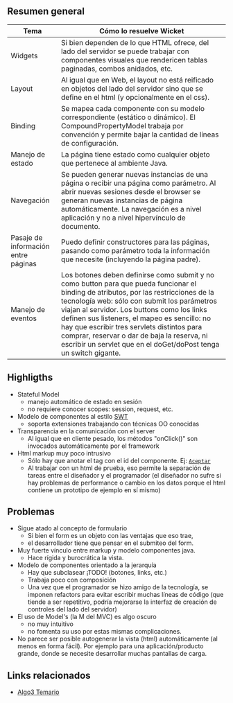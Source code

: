 Resumen general
---------------

| Tema                                | Cómo lo resuelve Wicket                                                                                                                                                                                                                                                                                                                                                                                                                               |
|-------------------------------------|-------------------------------------------------------------------------------------------------------------------------------------------------------------------------------------------------------------------------------------------------------------------------------------------------------------------------------------------------------------------------------------------------------------------------------------------------------|
| Widgets                             | Si bien dependen de lo que HTML ofrece, del lado del servidor se puede trabajar con componentes visuales que rendericen tablas paginadas, combos anidados, etc.                                                                                                                                                                                                                                                                                       |
| Layout                              | Al igual que en Web, el layout no está reificado en objetos del lado del servidor sino que se define en el html (y opcionalmente en el css).                                                                                                                                                                                                                                                                                                          |
| Binding                             | Se mapea cada componente con su modelo correspondiente (estático o dinámico). El CompoundPropertyModel trabaja por convención y permite bajar la cantidad de líneas de configuración.                                                                                                                                                                                                                                                                 |
| Manejo de estado                    | La página tiene estado como cualquier objeto que pertenece al ambiente Java.                                                                                                                                                                                                                                                                                                                                                                          |
| Navegación                          | Se pueden generar nuevas instancias de una página o recibir una página como parámetro. Al abrir nuevas sesiones desde el browser se generan nuevas instancias de página automáticamente. La navegación es a nivel aplicación y no a nivel hipervínculo de documento.                                                                                                                                                                                  |
| Pasaje de información entre páginas | Puedo definir constructores para las páginas, pasando como parámetro toda la información que necesite (incluyendo la página padre).                                                                                                                                                                                                                                                                                                                   |
| Manejo de eventos                   | Los botones deben definirse como submit y no como button para que pueda funcionar el binding de atributos, por las restricciones de la tecnología web: sólo con submit los parámetros viajan al servidor. Los buttons como los links definen sus listeners, el mapeo es sencillo: no hay que escribir tres servlets distintos para comprar, reservar o dar de baja la reserva, ni escribir un servlet que en el doGet/doPost tenga un switch gigante. |

Highligths
----------

-   Stateful Model
    -   manejo automático de estado en sesión
    -   no requiere conocer scopes: session, request, etc.
-   Modelo de componentes al estilo [SWT](jface--controles-y-binding.html)
    -   soporta extensiones trabajando con técnicas OO conocidas
-   Transparencia en la comunicación con el server
    -   Al igual que en cliente pesado, los métodos "onClick()" son invocados automáticamente por el framework
-   Html markup muy poco intrusivo
    -   Sólo hay que anotar el tag con el id del componente. Ej: <a wicket:id="aceptar" href="#">`Aceptar`</a>
    -   Al trabajar con un html de prueba, eso permite la separación de tareas entre el diseñador y el programador (el diseñador no sufre si hay problemas de performance o cambio en los datos porque el html contiene un prototipo de ejemplo en sí mismo)

Problemas
---------

-   Sigue atado al concepto de formulario
    -   Si bien el form es un objeto con las ventajas que eso trae,
    -   el desarrollador tiene que pensar en el submiteo del form.
-   Muy fuerte vínculo entre markup y modelo componentes java.
    -   Hace rígida y burocrática la vista.
-   Modelo de componentes orientado a la jerarquía
    -   Hay que subclasear ¡TODO! (botones, links, etc.)
    -   Trabaja poco con composición
    -   Una vez que el programador se hizo amigo de la tecnología, se imponen refactors para evitar escribir muchas líneas de código (que tiende a ser repetitivo, podría mejorarse la interfaz de creación de controles del lado del servidor)
-   El uso de Model's (la M del MVC) es algo oscuro
    -   no muy intuitivo
    -   no fomenta su uso por estas mismas complicaciones.
-   No parece ser posible autogenerar la vista (html) automáticamente (al menos en forma fácil). Por ejemplo para una aplicación/producto grande, donde se necesite desarrollar muchas pantallas de carga.

Links relacionados
------------------

-   [Algo3 Temario](algo3-temario.html)

